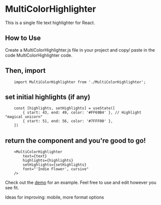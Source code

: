 
# MultiColorHighlighter

This is a single file text highlighter for React.

## How to Use

Create a MultiColorHighlighter.js file in your project and copy/ paste in the code MultiColorHighlighter code.

Then, import
---
        import MultiColorHighlighter from './MultiColorHighlighter';


set initial highlights (if any)
---
        const [highlights, setHighlights] = useState([
            { start: 43, end: 49, color: '#FF69B4' }, // Highlight "magical unicorn"
            { start: 51, end: 56, color: '#7FFF00' },
        ])


return the component and you're good to go!
---
        <MultiColorHighlighter
            text={text}
            highlights={highlights}
            setHighlights={setHighlights}
            font="'Indie Flower', cursive"
        />

Check out the [demo](www.hashidve.github.io/MultiColorHighlighter) for an example. Feel free to use and edit however you see fit.

Ideas for improving: mobile, more format options
